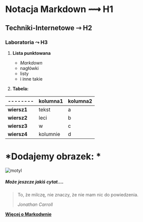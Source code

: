 # Notacja Markdown ⟿ H1

## Techniki-Internetowe ⇾  H2

### Laboratoria ⤳ H3


1. **Lista punktowana**
   - *Markdown*
    - nagłówki
    - listy
    - i inne takie
    
2. **Tabela:**

-------- | kolumna1| kolumna2
--------|--------|---------
**wiersz1**|tekst|a
**wiersz2**|leci|b|komórki
**wiersz3**|w|c||poza
**wiersz4**|kolumnie|d|||kolumnami






# *Dodajemy obrazek: *

![motyl](https://encrypted-tbn2.gstatic.com/images?q=tbn:ANd9GcToGdgxCZbT5aIFUC8Pjfrj6TWQc1muHW2IT9BNcEe6UxVZ8mnx)



##### Może jeszcze jakiś cytat....

> To, że milczę, nie znaczy, że nie mam nic do powiedzenia.
>
>    *Jonathan Carroll*

[**Więcej o Markodwnie**](https://www.google.pl/search?client=ubuntu&channel=fs&q=markodn&ie=utf-8&oe=utf-8&gfe_rd=cr&ei=LR_zVLOfBcvs-Ab594Fg#channel=fs&q=markdown)

